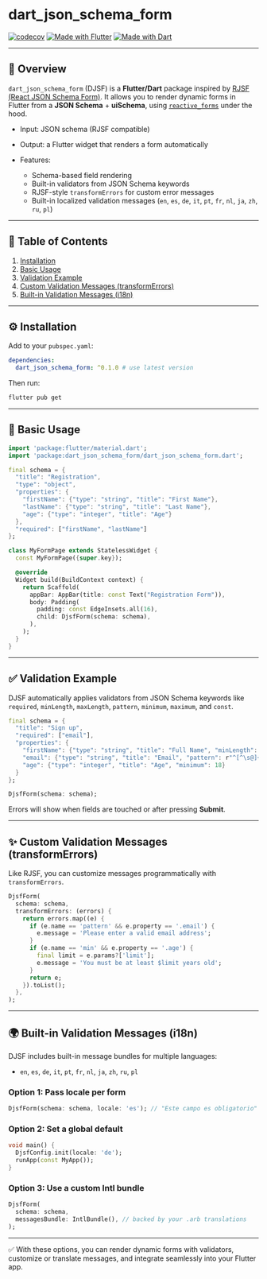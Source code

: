 # dart\_json\_schema\_form

[![codecov](https://codecov.io/gh/reliance-engineer/dart_json_schema_form/graph/badge.svg?token=1MT24L1VK3)](https://codecov.io/gh/reliance-engineer/dart_json_schema_form)
[![Made with Flutter](https://img.shields.io/badge/Made%20with-Flutter_%3E%3D_3.24.2-blue?logo=flutter)](https://flutter.dev)
[![Made with Dart](https://img.shields.io/badge/Made%20with-Dart_%3E%3D_3.5.2-blue?logo=dart)](https://dart.dev)

---

## 📖 Overview

`dart_json_schema_form` (DJSF) is a **Flutter/Dart** package inspired by [RJSF (React JSON Schema Form)](https://rjsf-team.github.io/react-jsonschema-form/).
It allows you to render dynamic forms in Flutter from a **JSON Schema** + **uiSchema**, using [`reactive_forms`](https://pub.dev/packages/reactive_forms) under the hood.

* Input: JSON schema (RJSF compatible)
* Output: a Flutter widget that renders a form automatically
* Features:

  * Schema-based field rendering
  * Built-in validators from JSON Schema keywords
  * RJSF-style `transformErrors` for custom error messages
  * Built-in localized validation messages (`en`, `es`, `de`, `it`, `pt`, `fr`, `nl`, `ja`, `zh`, `ru`, `pl`)

---

## 📑 Table of Contents

1. [Installation](#installation)
2. [Basic Usage](#basic-usage)
3. [Validation Example](#validation-example)
4. [Custom Validation Messages (transformErrors)](#custom-validation-messages-transformerrors)
5. [Built-in Validation Messages (i18n)](#built-in-validation-messages-i18n)

---

## ⚙️ Installation

Add to your `pubspec.yaml`:

```yaml
dependencies:
  dart_json_schema_form: ^0.1.0 # use latest version
```

Then run:

```bash
flutter pub get
```

---

## 🚀 Basic Usage

```dart
import 'package:flutter/material.dart';
import 'package:dart_json_schema_form/dart_json_schema_form.dart';

final schema = {
  "title": "Registration",
  "type": "object",
  "properties": {
    "firstName": {"type": "string", "title": "First Name"},
    "lastName": {"type": "string", "title": "Last Name"},
    "age": {"type": "integer", "title": "Age"}
  },
  "required": ["firstName", "lastName"]
};

class MyFormPage extends StatelessWidget {
  const MyFormPage({super.key});

  @override
  Widget build(BuildContext context) {
    return Scaffold(
      appBar: AppBar(title: const Text("Registration Form")),
      body: Padding(
        padding: const EdgeInsets.all(16),
        child: DjsfForm(schema: schema),
      ),
    );
  }
}
```

---

## ✅ Validation Example

DJSF automatically applies validators from JSON Schema keywords like `required`, `minLength`, `maxLength`, `pattern`, `minimum`, `maximum`, and `const`.

```dart
final schema = {
  "title": "Sign up",
  "required": ["email"],
  "properties": {
    "firstName": {"type": "string", "title": "Full Name", "minLength": 5},
    "email": {"type": "string", "title": "Email", "pattern": r"^[^\s@]+@[^\s@]+\.[^\s@]+$"},
    "age": {"type": "integer", "title": "Age", "minimum": 18}
  }
};

DjsfForm(schema: schema);
```

Errors will show when fields are touched or after pressing **Submit**.

---

## ✨ Custom Validation Messages (transformErrors)

Like RJSF, you can customize messages programmatically with `transformErrors`.

```dart
DjsfForm(
  schema: schema,
  transformErrors: (errors) {
    return errors.map((e) {
      if (e.name == 'pattern' && e.property == '.email') {
        e.message = 'Please enter a valid email address';
      }
      if (e.name == 'min' && e.property == '.age') {
        final limit = e.params?['limit'];
        e.message = 'You must be at least $limit years old';
      }
      return e;
    }).toList();
  },
);
```

---

## 🌍 Built-in Validation Messages (i18n)

DJSF includes built-in message bundles for multiple languages:

* `en`, `es`, `de`, `it`, `pt`, `fr`, `nl`, `ja`, `zh`, `ru`, `pl`

### Option 1: Pass locale per form

```dart
DjsfForm(schema: schema, locale: 'es'); // "Este campo es obligatorio"
```

### Option 2: Set a global default

```dart
void main() {
  DjsfConfig.init(locale: 'de');
  runApp(const MyApp());
}
```

### Option 3: Use a custom Intl bundle

```dart
DjsfForm(
  schema: schema,
  messagesBundle: IntlBundle(), // backed by your .arb translations
);
```

---

✅ With these options, you can render dynamic forms with validators, customize or translate messages, and integrate seamlessly into your Flutter app.

